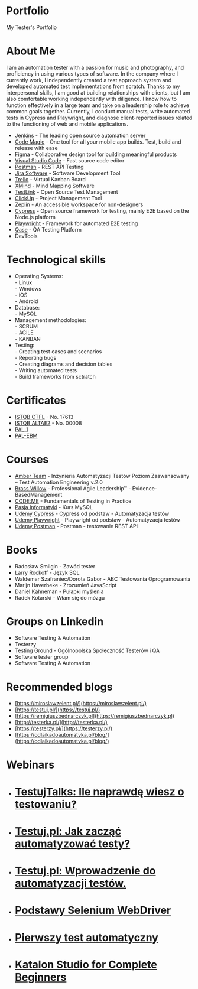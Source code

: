# Portfolio
My Tester's Portfolio
# About Me
I am an automation tester with a passion for music and photography, and proficiency in using various types of software. In the company where I currently work, I independently created a test approach system and developed automated test implementations from scratch. Thanks to my interpersonal skills, I am good at building relationships with clients, but I am also comfortable working independently with diligence. I know how to function effectively in a large team and take on a leadership role to achieve common goals together. Currently, I conduct manual tests, write automated tests in Cypress and Playwright, and diagnose client-reported issues related to the functioning of web and mobile applications.
* [Jenkins](https://www.jenkins.io/) - The leading open source automation server <br>
* [Code Magic](https://codemagic.io/) - One tool for all your mobile app builds. Test, build and release with ease <br>
* [Figma](https://www.figma.com/) - Collaborative design tool for building meaningful products <br>
* [Visual Studio Code](https://code.visualstudio.com/) - Fast source code editor
* [Postman](https://www.postman.com/) - REST API Testing <br>
* [Jira Software](https://www.atlassian.com/software/jira) - Software Development Tool <br>
* [Trello](https://trello.com/pl) - Virtual Kanban Board <br>
* [XMind](https://www.xmind.net/) - Mind Mapping Software <br>
* [TestLink](https://testlink.org/) - Open Source Test Management <br>
* [ClickUp](https://clickup.com/) - Project Management Tool <br>
* [Zeplin](https://zeplin.io/) - An accessible workspace for non-designers <br>
* [Cypress](https://www.cypress.io/) - Open source framework for testing, mainly E2E based on the Node.js platform <br>
* [Playwright](https://playwright.dev/) - Framework for automated E2E testing <br>
* [Qase](https://qase.io/) - QA Testing Platform <br>
* DevTools <br>
# Technological skills
* Operating Systems: <br>
         - Linux <br>
         - Windows <br>
         - iOS <br>
         - Android <br>
* Database: <br>
         - MySQL <br>
* Management methodologies: <br>
         - SCRUM <br>
         - AGILE <br>
         - KANBAN <br>
* Testing: <br>
         - Creating test cases and scenarios <br>
         - Reporting bugs <br>
         - Creating diagrams and decision tables <br>
         - Writing automated tests <br>
         - Build frameworks from sctratch <br>
# Certificates <br>
* [ISTQB CTFL](https://www.istqb.org/) - No. 17613 <br>
* [ISTQB ALTAE2](https://www.istqb.org/) - No. 00008 <br>
* [PAL 1](https://www.credly.com/badges/04f7c1a5-3f01-46d6-b528-69a1755b5ff4/public_url) <br>
* [PAL-EBM](https://www.credly.com/badges/ad2a6398-1ae1-47b2-9e42-6febc7b57d15) <br>
# Courses <br>
* [Amber Team](https://amberteam.pl/szkolenia/istqb/ctal-tae/) - Inżynieria Automatyzacji Testów Poziom Zaawansowany – Test Automation Engineering v.2.0 <br>
* [Brass Willow](https://brasswillow.pl/szkolenia-scrum-org/professional-agile-leadership-essentials/) - Professional Agile Leadership™ - Evidence-BasedManagement <br>
* [CODE:ME](https://codeme.pl/) - Fundamentals of Testing in Practice <br>
* [Pasja Informatyki](https://www.youtube.com/c/Pasjainformatykitutoriale) - Kurs MySQL <br>
* [Udemy Cypress](https://www.udemy.com/course/cypress-od-podstaw/) - Cypress od podstaw - Automatyzacja testów <br>
* [Udemy Playwright](https://www.udemy.com/course/playwright-from-zero-to-hero/) - Playwright od podstaw - Automatyzacja testów <br>
* [Udemy Postman](https://www.udemy.com/course/kurs-postman/) - Postman - testowanie REST API <br>
# Books <br>
* Radosław Smilgin - Zawód tester <br>
* Larry Rockoff - Język SQL <br>
* Waldemar Szafraniec/Dorota Gabor - ABC Testowania Oprogramowania <br>
* Marijn Haverbeke - Zrozumień JavaScript <br>
* Daniel Kahneman - Pułapki myślenia <br>
* Radek Kotarski - Włam się do mózgu <br>
# Groups on Linkedin <br>
* Software Testing & Automation <br>
* Testerzy <br>
* Testing Ground - Ogólnopolska Społeczność Testerów i QA <br>
* Software tester group <br>
* Software Testing & Automation
# Recommended blogs <br>
* [https://miroslawzelent.pl/](https://miroslawzelent.pl/) <br>
* [https://testuj.pl/](https://testuj.pl/) <br>
* [https://remigiuszbednarczyk.pl](https://remigiuszbednarczyk.pl) <br>
* [http://testerka.pl/](http://testerka.pl/) <br>
* [https://testerzy.pl/](https://testerzy.pl/) <br>
* [https://odlaikadoautomatyka.pl/blog/](https://odlaikadoautomatyka.pl/blog/) <br>
# Webinars
* # [TestujTalks: Ile naprawdę wiesz o testowaniu?](https://www.youtube.com/watch?v=7jitGIrL2EU) <br>
* # [Testuj.pl: Jak zacząć automatyzować testy?](https://www.youtube.com/watch?v=XQ4ApfDyAn8) <br>
* # [Testuj.pl: Wprowadzenie do automatyzacji testów.](https://www.youtube.com/watch?v=AIzWk9HG7sg) <br>
* # [Podstawy Selenium WebDriver](https://www.youtube.com/watch?v=SDxX4S84pmY) <br>
* # [Pierwszy test automatyczny](https://www.youtube.com/watch?v=qgVHlhK4xVw) <br>
* # [Katalon Studio for Complete Beginners](https://www.youtube.com/watch?v=lcUgrciUCPg) <br>
